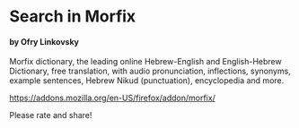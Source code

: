 # Search in Morfix
#### by Ofry Linkovsky
 
Morfix dictionary, the leading online Hebrew-English and English-Hebrew Dictionary, free translation, with audio pronunciation, inflections, synonyms, example sentences, Hebrew Nikud (punctuation), encyclopedia and more.

https://addons.mozilla.org/en-US/firefox/addon/morfix/

Please rate and share!